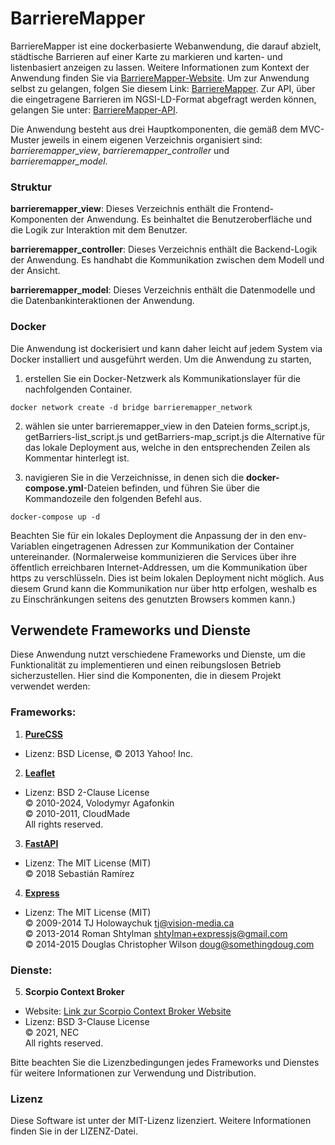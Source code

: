 # BarriereMapper
BarriereMapper ist eine dockerbasierte Webanwendung, die darauf abzielt, städtische Barrieren auf einer Karte zu markieren und karten- und listenbasiert anzeigen zu lassen. Weitere Informationen zum Kontext der Anwendung finden Sie via [BarriereMapper-Website](https://barrieremapper-website-mthoma-93714e67e93ba3dd4ff63482e1d96b185.pages.gitlab.rlp.net). Um zur Anwendung selbst zu gelangen, folgen Sie diesem Link: [BarriereMapper](https://pfaffnground.ddns.net). Zur API, über die eingetragene Barrieren im NGSI-LD-Format abgefragt werden können, gelangen Sie unter: [BarriereMapper-API](https://pfaffnground.ddns.net/controller_api/docs).

Die Anwendung besteht aus drei Hauptkomponenten, die gemäß dem MVC-Muster jeweils in einem eigenen Verzeichnis organisiert sind: *barrieremapper_view*, *barrieremapper_controller* und *barrieremapper_model*.

### Struktur
**barrieremapper_view**: Dieses Verzeichnis enthält die Frontend-Komponenten der Anwendung. Es beinhaltet die Benutzeroberfläche und die Logik zur Interaktion mit dem Benutzer.

**barrieremapper_controller**: Dieses Verzeichnis enthält die Backend-Logik der Anwendung. Es handhabt die Kommunikation zwischen dem Modell und der Ansicht.

**barrieremapper_model**: Dieses Verzeichnis enthält die Datenmodelle und die Datenbankinteraktionen der Anwendung.

### Docker
Die Anwendung ist dockerisiert und kann daher leicht auf jedem System via Docker installiert und ausgeführt werden. Um die Anwendung zu starten, 

1. erstellen Sie ein Docker-Netzwerk als Kommunikationslayer für die nachfolgenden Container.

`docker network create -d bridge barrieremapper_network`

2. wählen sie unter barrieremapper_view in den Dateien forms_script.js, getBarriers-list_script.js und getBarriers-map_script.js die Alternative für das lokale Deployment aus, welche in den entsprechenden Zeilen als Kommentar hinterlegt ist.

3. navigieren Sie in die Verzeichnisse, in denen sich die **docker-compose.yml**-Dateien befinden, und führen Sie über die Kommandozeile den folgenden Befehl aus. 

`docker-compose up -d`

Beachten Sie für ein lokales Deployment die Anpassung der in den env-Variablen eingetragenen Adressen zur Kommunikation der Container untereinander. (Normalerweise kommunizieren die Services über ihre öffentlich erreichbaren Internet-Addressen, um die Kommunikation über https zu verschlüsseln. Dies ist beim lokalen Deployment nicht möglich. Aus diesem Grund kann die Kommunikation nur über http erfolgen, weshalb es zu Einschränkungen seitens des genutzten Browsers kommen kann.)

## Verwendete Frameworks und Dienste

Diese Anwendung nutzt verschiedene Frameworks und Dienste, um die Funktionalität zu implementieren und einen reibungslosen Betrieb sicherzustellen. Hier sind die Komponenten, die in diesem Projekt verwendet werden:

### Frameworks:

1. [**PureCSS**](https://github.com/pure-css)
- Lizenz: BSD License, © 2013 Yahoo! Inc.

2. [**Leaflet**](https://github.com/Leaflet)
- Lizenz: BSD 2-Clause License  
         © 2010-2024, Volodymyr Agafonkin  
         © 2010-2011, CloudMade  
         All rights reserved.

3. [**FastAPI**](https://github.com/tiangolo/fastapi/)
- Lizenz: The MIT License (MIT)  
         © 2018 Sebastián Ramírez

4. [**Express**](https://github.com/expressjs/express) 
- Lizenz: The MIT License (MIT)  
         © 2009-2014 TJ Holowaychuk <tj@vision-media.ca>  
         © 2013-2014 Roman Shtylman <shtylman+expressjs@gmail.com>  
         © 2014-2015 Douglas Christopher Wilson <doug@somethingdoug.com>  

### Dienste:

5. **Scorpio Context Broker** 
- Website: [Link zur Scorpio Context Broker Website](https://github.com/ScorpioBroker/)
- Lizenz: BSD 3-Clause License  
         © 2021, NEC  
         All rights reserved.

Bitte beachten Sie die Lizenzbedingungen jedes Frameworks und Dienstes für weitere Informationen zur Verwendung und Distribution.


### Lizenz
Diese Software ist unter der MIT-Lizenz lizenziert. Weitere Informationen finden Sie in der LIZENZ-Datei.
